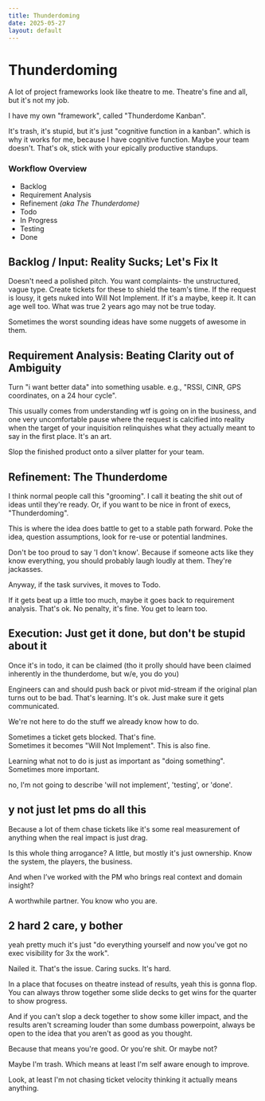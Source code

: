```yaml
---
title: Thunderdoming
date: 2025-05-27
layout: default
---
```

# Thunderdoming
A lot of project frameworks look like theatre to me. Theatre's fine and all,
but it's not my job.

I have my own "framework", called "Thunderdome Kanban".

It's trash, it's stupid, but it's just "cognitive function in a kanban".
which is why it works for me, because I have cognitive function. Maybe your team
doesn't. That's ok, stick with your epically productive standups.

### Workflow Overview
- Backlog  
- Requirement Analysis  
- Refinement *(aka The Thunderdome)*  
- Todo  
- In Progress  
- Testing  
- Done  

## Backlog / Input: Reality Sucks; Let's Fix It

Doesn't need a polished pitch. You want complaints- the unstructured, vague type.
Create tickets for these to shield the team's time.
If the request is lousy, it gets nuked into Will Not Implement. If it's a maybe, keep it.
It can age well too. What was true 2 years ago may not be true today.

Sometimes the worst sounding ideas have some nuggets of awesome in them.

## Requirement Analysis: Beating Clarity out of Ambiguity
Turn "i want better data" into something usable. e.g., 
"RSSI, CINR, GPS coordinates, on a 24 hour cycle".

This usually comes from understanding wtf is going on in the business, and one very uncomfortable
pause where the request is calcified into reality when the target of your inquisition
relinquishes what they actually meant to say in the first place. It's an art.

Slop the finished product onto a silver platter for your team.

## Refinement: The Thunderdome
I think normal people call this "grooming". I call it beating the shit out of ideas
until they're ready. Or, if you want to be nice in front of execs, "Thunderdoming".

This is where the idea does battle to get to a stable path forward.
Poke the idea, question assumptions, look for re-use or potential landmines.

Don't be too proud to say 'I don't know'. Because if someone acts like they
know everything, you should probably laugh loudly at them. They're jackasses.

Anyway, if the task survives, it moves to Todo.

If it gets beat up a little too much, maybe it goes back to requirement analysis.
That's ok. No penalty, it's fine. You get to learn too.

## Execution: Just get it done, but don't be stupid about it
Once it's in todo, it can be claimed (tho it prolly should have been claimed inherently
in the thunderdome, but w/e, you do you)

Engineers can and should push back or pivot mid-stream if the original plan
turns out to be bad. That's learning. It's ok. Just make sure it gets communicated.

We're not here to do the stuff we already know how to do.

Sometimes a ticket gets blocked. That's fine.  
Sometimes it becomes "Will Not Implement". This is also fine.  

Learning what not to do is just as important as "doing something".  
Sometimes more important.

no, I'm not going to describe 'will not implement', 'testing', or 'done'.

## y not just let pms do all this
Because a lot of them chase tickets like it's some real measurement
of anything when the real impact is just drag.

Is this whole thing arrogance? A little, but mostly it's just ownership.
Know the system, the players, the business.

And when I’ve worked with the PM who brings real context and domain insight?

A worthwhile partner. You know who you are. 

## 2 hard 2 care, y bother
yeah pretty much it's just "do everything yourself and now you've got no
exec visibility for 3x the work".

Nailed it. That's the issue. Caring sucks. It's hard.

In a place that focuses on theatre instead of results, yeah this is gonna flop.
You can always throw together some slide decks to get wins for the
quarter to show progress.

And if you can't slop a deck together to show some killer impact,
and the results aren't screaming louder than some dumbass powerpoint,
always be open to the idea that you aren't as good as you thought.

Because that means you're good. Or you're shit. Or maybe not?

Maybe I'm trash. Which means at least I'm self aware enough to improve.

Look, at least I'm not chasing ticket velocity thinking it actually means anything.

